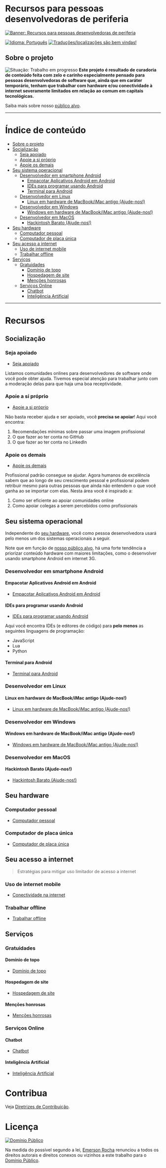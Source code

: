 # Recursos para pessoas desenvolvedoras de periferia

[![Banner: Recursos para pessoas desenvolvedoras de periferia](imagens/banner.png)](https://periferia.etica.ai/)

[![Idioma: Português](imagens/badges/language-portuguese.svg)](#)
[![Traduções/localizações são bem vindas!](imagens/badges/language-new.svg)](CONTRIBUTING.md#internacionalização-para-permitir-localização)

## Sobre o projeto
![Situação: Trabalho em progresso](imagens/badges/status-work-in-progress.svg)
**Este projeto é resultado de curadoria de conteúdo feita com zelo e carinho
especialmente pensado para pessoas desenvolvedoras de software que, ainda que em
caráter temporário, tenham que trabalhar com hardware e/ou conectividade à
internet severamente limitados em relação ao comum em capitais tecnológicas.**

Saiba mais sobre nosso [público alvo](CONTRIBUTING.md#público-alvo).

<!--
**O projeto _Recursos para pessoas desenvolvedoras de periferia_ é voltado para
quem cria software e, ainda que momentaneamente, tenham que trabalhar usando
hardware ou internet limitados em relação ao que é comum em capitais
tecnológicas e e ainda assim manter uma boa produtividade.**

Em poucas palavras, o objetivo desde projeto é ser uma lista de recomendações
de recursos especialmente selecionada como potencial ótimo ponto de partida
para o [público alvo](#público-alvo). Há preocupação adicional com
[manutenabilidade para eventuais tradudores](#internacionalização-para-permitir-localização).

As interações entre voluntários é regida pelo [Código de Conduta para Colaboradores](code-of-conduct.md).

[![Comunidades](imagens/badges/grupos-total.svg)](#comunidades) [![Desenvolvimento em smartphone](imagens/badges/smartphone-total.svg)](#desenvolvimento-em-smartphone) [![Gratuidades](imagens/badges/gratuidades-total.svg)](#gratuidades) [![Serviços Online](imagens/badges/servicos-online-total.svg)](#serviços-online)

-->
<!--
Frases do banner:
- Inflación de mi país es 1.698.844,2%
- Ainda não tem computador
- Acessa internet via 3G
- Não tem cartão de crédito
- É jovem e pai/mãe não dá dinheiro
-->

---

# Índice de conteúdo

<!-- TOC depthFrom:2 depthTo:5 -->

- [Sobre o projeto](#sobre-o-projeto)
- [Socialização](#socialização)
    - [Seja apoiado](#seja-apoiado)
    - [Apoie a si próprio](#apoie-a-si-próprio)
    - [Apoie os demais](#apoie-os-demais)
- [Seu sistema operacional](#seu-sistema-operacional)
    - [Desenvolvedor em smartphone Android](#desenvolvedor-em-smartphone-android)
        - [Empacotar Aplicativos Android em Android](#empacotar-aplicativos-android-em-android)
        - [IDEs para programar usando Android](#ides-para-programar-usando-android)
        - [Terminal para Android](#terminal-para-android)
    - [Desenvolvedor em Linux](#desenvolvedor-em-linux)
        - [Linux em hardware de MacBook/iMac antigo (Ajude-nos!)](#linux-em-hardware-de-macbookimac-antigo-ajude-nos)
    - [Desenvolvedor em Windows](#desenvolvedor-em-windows)
        - [Windows em hardware de MacBook/iMac antigo (Ajude-nos!)](#windows-em-hardware-de-macbookimac-antigo-ajude-nos)
    - [Desenvolvedor em MacOS](#desenvolvedor-em-macos)
        - [Hackintosh Barato (Ajude-nos!)](#hackintosh-barato-ajude-nos)
- [Seu hardware](#seu-hardware)
    - [Computador pessoal](#computador-pessoal)
    - [Computador de placa única](#computador-de-placa-única)
- [Seu acesso a internet](#seu-acesso-a-internet)
    - [Uso de internet mobile](#uso-de-internet-mobile)
    - [Trabalhar offline](#trabalhar-offline)
- [Serviços](#serviços)
    - [Gratuidades](#gratuidades)
        - [Domínio de topo](#domínio-de-topo)
        - [Hospedagem de site](#hospedagem-de-site)
        - [Menções honrosas](#menções-honrosas)
    - [Serviços Online](#serviços-online)
        - [Chatbot](#chatbot)
        - [Inteligência Artificial](#inteligência-artificial)

<!-- /TOC -->

---

# Recursos

## Socialização
### Seja apoiado

- [Seja apoiado](social/README.md#seja-apoiado)

Listamos comunidades onlines para desenvolvedores de software onde você pode
obter ajuda. Tivemos especial atenção para trabalhar junto com a moderação
delas para que haja uma boa receptividade.

### Apoie a si próprio

- [Apoie a si próprio](social/README.md#apoie-a-si-próprio)

Não basta receber ajuda e ser apoiado, você **precisa se apoiar**! Aqui você
encontra:

1. Recomendações mínimas sobre passar uma imagem profissional
2. O que fazer ao ter conta no GitHub
3. O que fazer ao ter conta no LinkedIn

### Apoie os demais

- [Apoie os demais](social/README.md#apoie-os-demais)

Profissional padrão consegue se ajudar. Agora humanos de excelência sabem que
ao longo de seu crescimento pessoal e profissional podem retribuir mesmo para
outras pessoas que ainda não entendem o que você ganha ao se importar com elas.
Nesta área você é inspirado a:

1. Como ser eficiente ao apoiar comunidades online
2. Como apoiar colegas a serem percebidos como profissionais

## Seu sistema operacional

Independente do [seu hardware](#seu-hardware), você como pessoa desenvolvedora
usará pelo menos um dos sistemas operacionais a seguir.

Note que em função de [nosso público alvo](CONTRIBUTING.md#público-alvo), há
uma forte tendência a priorizar conteúdo hardware com maiores limitações, como
o desenvolver usando smartphone Android em internet 3G.

### Desenvolvedor em smartphone Android
<!--
- [Desenvolvedor em smartphone Android](android/README.md)
-->

#### Empacotar Aplicativos Android em Android
- [Empacotar Aplicativos Android em Android](android/README.md#empacotar-aplicativos-android-em-android)

#### IDEs para programar usando Android
- [IDEs para programar usando Android](android/README.md#ides-para-programar-usando-android)

Aqui você encontra IDEs (e editores de código) para **pelo menos** as seguintes
linguagens de programação:

- JavaScript
- Lua
- Python

#### Terminal para Android
- [Terminal para Android](android/README.md#terminal-para-android)

### Desenvolvedor em Linux

#### Linux em hardware de MacBook/iMac antigo (Ajude-nos!)
- [Linux em hardware de MacBook/iMac antigo (Ajude-nos!)](linux/README.md#windows-em-hardware-de-macbookimac-antigo-ajude-nos)

### Desenvolvedor em Windows
#### Windows em hardware de MacBook/iMac antigo (Ajude-nos!)
- [Windows em hardware de MacBook/iMac antigo (Ajude-nos!)](windows/README.md#windows-em-hardware-de-macbookimac-antigo-ajude-nos)

### Desenvolvedor em MacOS
#### Hackintosh Barato (Ajude-nos!)
- [Hackintosh Barato (Ajude-nos!)](macos/README.md#hackintosh-barato-ajude-nos)

## Seu hardware
### Computador pessoal
- [Computador pessoal](pc/README.md)

### Computador de placa única
- [Computador de placa única](sbc/README.md)

## Seu acesso a internet
> Estratégias para mitigar uso limitador de acesso a internet

### Uso de internet mobile
- [Conectividade na internet](network/README.md)

### Trabalhar offline
- [Trabalhar offline](network/README.md)

## Serviços
### Gratuidades
#### Domínio de topo
- [Domínio de topo](service/README.md#domínio-de-topo)

#### Hospedagem de site
- [Hospedagem de site](service/README.md#hospedagem-de-site)

#### Menções honrosas
- [Menções honrosas](service/README.md#menções-honrosas)

### Serviços Online

#### Chatbot
- [Chatbot](service/README.md#chatbot)

#### Inteligência Artificial
- [Inteligência Artificial](service/README.md#inteligência-artificial)

# Contribua

Veja [Diretrizes de Contribuição](CONTRIBUTING.md).

# Licença

[![Domínio Público](imagens/dominio-publico.png)](UNLICENSE)

Na medida do possível segundo a lei, [Emerson Rocha](https://github.com/fititnt)
renunciou a todos os direitos autorais e direitos conexos ou vizinhos a este
trabalho para o [Domínio Público](UNLICENSE).